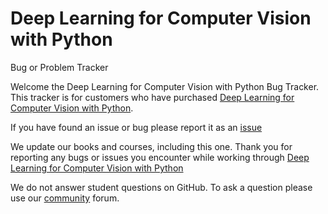 # Deep Learning for Computer Vision with Python
Bug or Problem Tracker

Welcome the Deep Learning for Computer Vision with Python Bug Tracker.  This tracker is for customers who have purchased [Deep Learning for Computer Vision with Python](https://www.pyimagesearch.com/deep-learning-computer-vision-python-book/).  

If you have found an issue or bug please report it as an [issue](https://github.com/PyImageSearch/DL4CV/issues)

We update our books and courses, including this one.  Thank you for reporting any bugs or issues you encounter while working through [Deep Learning for Computer Vision with Python](https://www.pyimagesearch.com/deep-learning-computer-vision-python-book/)

We do not answer student questions on GitHub.  To ask a question please use our [community](https://community.pyimagesearch.com/) forum.
